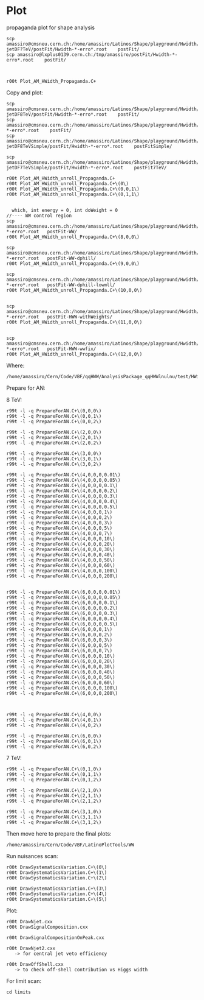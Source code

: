Plot
====

propaganda plot for shape analysis
    
    scp amassiro@cmsneu.cern.ch:/home/amassiro/Latinos/Shape/playground/Hwidth/?jetDF?TeV/postFit/Hwidth-*-erro*.root    postFit/
    scp amassiro@lxplus0139.cern.ch:/tmp/amassiro/postFit/Hwidth-*-erro*.root    postFit/
 
 
 
    r00t Plot_AM_HWidth_Propaganda.C+


Copy and plot:
    
    scp amassiro@cmsneu.cern.ch:/home/amassiro/Latinos/Shape/playground/Hwidth/?jetDF8TeV/postFit/Hwidth-*-erro*.root    postFit/ 
    scp amassiro@cmsneu.cern.ch:/home/amassiro/Latinos/Shape/playground/Hwidth/*jetDF8TeV/postFit/Hwidth-*-erro*.root    postFit/ 
    scp amassiro@cmsneu.cern.ch:/home/amassiro/Latinos/Shape/playground/Hwidth/?jetDF8TeVSimple/postFit/Hwidth-*-erro*.root    postFitSimple/ 

    scp amassiro@cmsneu.cern.ch:/home/amassiro/Latinos/Shape/playground/Hwidth/?jetDF7TeVSimple/postFit/Hwidth-*-erro*.root    postFit7TeV/ 
    
    r00t Plot_AM_HWidth_unroll_Propaganda.C+
    r00t Plot_AM_HWidth_unroll_Propaganda.C+\(0\)
    r00t Plot_AM_HWidth_unroll_Propaganda.C+\(0,0,1\)
    r00t Plot_AM_HWidth_unroll_Propaganda.C+\(0,1,1\)
     
     
      which, int energy = 0, int doWeight = 0
    //---- WW control region
    scp amassiro@cmsneu.cern.ch:/home/amassiro/Latinos/Shape/playground/Hwidth/0jetDF8TeVWWcontrolRegion/postFit/Hwidth-*-erro*.root   postFit-WW/
    r00t Plot_AM_HWidth_unroll_Propaganda.C+\(8,0,0\)

    scp amassiro@cmsneu.cern.ch:/home/amassiro/Latinos/Shape/playground/Hwidth/0jetDF8TeVWWcontrolRegionDphill/postFit/Hwidth-*-erro*.root   postFit-WW-dphill/
    r00t Plot_AM_HWidth_unroll_Propaganda.C+\(9,0,0\)

    scp amassiro@cmsneu.cern.ch:/home/amassiro/Latinos/Shape/playground/Hwidth/0jetDF8TeVWWcontrolRegionDphillHighMllRemoved/postFit/Hwidth-*-erro*.root   postFit-WW-dphill-lowmll/
    r00t Plot_AM_HWidth_unroll_Propaganda.C+\(10,0,0\)


    scp amassiro@cmsneu.cern.ch:/home/amassiro/Latinos/Shape/playground/Hwidth/0jetDF8TeV/postFit/Hwidth-*-erro*.root   postFit-HWW-withWeights/
    r00t Plot_AM_HWidth_unroll_Propaganda.C+\(11,0,0\)

    
    scp amassiro@cmsneu.cern.ch:/home/amassiro/Latinos/Shape/playground/Hwidth/0jetDF8TeVWWfixed/postFit/Hwidth-*-erro*.root   postFit-HWW-wwfix/
    r00t Plot_AM_HWidth_unroll_Propaganda.C+\(12,0,0\)

    
    
      
Where:

    /home/amassiro/Cern/Code/VBF/qqHWW/AnalysisPackage_qqHWWlnulnu/test/HWidth/Plot



Prepare for AN: 
 
8 TeV:

    r99t -l -q PrepareForAN.C+\(0,0,0\)
    r99t -l -q PrepareForAN.C+\(0,0,1\)
    r99t -l -q PrepareForAN.C+\(0,0,2\)
    
    r99t -l -q PrepareForAN.C+\(2,0,0\)
    r99t -l -q PrepareForAN.C+\(2,0,1\)
    r99t -l -q PrepareForAN.C+\(2,0,2\)
    
    r99t -l -q PrepareForAN.C+\(3,0,0\)
    r99t -l -q PrepareForAN.C+\(3,0,1\)
    r99t -l -q PrepareForAN.C+\(3,0,2\)
    
    r99t -l -q PrepareForAN.C+\(4,0,0,0,0.01\)
    r99t -l -q PrepareForAN.C+\(4,0,0,0,0.05\)
    r99t -l -q PrepareForAN.C+\(4,0,0,0,0.1\)
    r99t -l -q PrepareForAN.C+\(4,0,0,0,0.2\)
    r99t -l -q PrepareForAN.C+\(4,0,0,0,0.3\)
    r99t -l -q PrepareForAN.C+\(4,0,0,0,0.4\)
    r99t -l -q PrepareForAN.C+\(4,0,0,0,0.5\)
    r99t -l -q PrepareForAN.C+\(4,0,0,0,1\)
    r99t -l -q PrepareForAN.C+\(4,0,0,0,2\)
    r99t -l -q PrepareForAN.C+\(4,0,0,0,3\)
    r99t -l -q PrepareForAN.C+\(4,0,0,0,5\)
    r99t -l -q PrepareForAN.C+\(4,0,0,0,7\)
    r99t -l -q PrepareForAN.C+\(4,0,0,0,10\)
    r99t -l -q PrepareForAN.C+\(4,0,0,0,20\)
    r99t -l -q PrepareForAN.C+\(4,0,0,0,30\)
    r99t -l -q PrepareForAN.C+\(4,0,0,0,40\)
    r99t -l -q PrepareForAN.C+\(4,0,0,0,50\)
    r99t -l -q PrepareForAN.C+\(4,0,0,0,60\)
    r99t -l -q PrepareForAN.C+\(4,0,0,0,100\)
    r99t -l -q PrepareForAN.C+\(4,0,0,0,200\)

    
    r99t -l -q PrepareForAN.C+\(6,0,0,0,0.01\)
    r99t -l -q PrepareForAN.C+\(6,0,0,0,0.05\)
    r99t -l -q PrepareForAN.C+\(6,0,0,0,0.1\)
    r99t -l -q PrepareForAN.C+\(6,0,0,0,0.2\)
    r99t -l -q PrepareForAN.C+\(6,0,0,0,0.3\)
    r99t -l -q PrepareForAN.C+\(6,0,0,0,0.4\)
    r99t -l -q PrepareForAN.C+\(6,0,0,0,0.5\)
    r99t -l -q PrepareForAN.C+\(6,0,0,0,1\)
    r99t -l -q PrepareForAN.C+\(6,0,0,0,2\)
    r99t -l -q PrepareForAN.C+\(6,0,0,0,3\)
    r99t -l -q PrepareForAN.C+\(6,0,0,0,5\)
    r99t -l -q PrepareForAN.C+\(6,0,0,0,7\)
    r99t -l -q PrepareForAN.C+\(6,0,0,0,10\)
    r99t -l -q PrepareForAN.C+\(6,0,0,0,20\)
    r99t -l -q PrepareForAN.C+\(6,0,0,0,30\)
    r99t -l -q PrepareForAN.C+\(6,0,0,0,40\)
    r99t -l -q PrepareForAN.C+\(6,0,0,0,50\)
    r99t -l -q PrepareForAN.C+\(6,0,0,0,60\)
    r99t -l -q PrepareForAN.C+\(6,0,0,0,100\)
    r99t -l -q PrepareForAN.C+\(6,0,0,0,200\)


    
    r99t -l -q PrepareForAN.C+\(4,0,0\)
    r99t -l -q PrepareForAN.C+\(4,0,1\)
    r99t -l -q PrepareForAN.C+\(4,0,2\)
    
    r99t -l -q PrepareForAN.C+\(6,0,0\)
    r99t -l -q PrepareForAN.C+\(6,0,1\)
    r99t -l -q PrepareForAN.C+\(6,0,2\)

7 TeV:

    r99t -l -q PrepareForAN.C+\(0,1,0\)
    r99t -l -q PrepareForAN.C+\(0,1,1\)
    r99t -l -q PrepareForAN.C+\(0,1,2\)
    
    r99t -l -q PrepareForAN.C+\(2,1,0\)
    r99t -l -q PrepareForAN.C+\(2,1,1\)
    r99t -l -q PrepareForAN.C+\(2,1,2\)
    
    r99t -l -q PrepareForAN.C+\(3,1,0\)
    r99t -l -q PrepareForAN.C+\(3,1,1\)
    r99t -l -q PrepareForAN.C+\(3,1,2\)
    

Then move here to prepare the final plots:

    /home/amassiro/Cern/Code/VBF/LatinoPlotTools/WW
    
Run nuisances scan:

    r00t DrawSystematicsVariation.C+\(0\)
    r00t DrawSystematicsVariation.C+\(1\)
    r00t DrawSystematicsVariation.C+\(2\)    
    
    r00t DrawSystematicsVariation.C+\(3\)
    r00t DrawSystematicsVariation.C+\(4\)
    r00t DrawSystematicsVariation.C+\(5\)    
    
    
Plot:

    r00t DrawNjet.cxx
    r00t DrawSignalComposition.cxx
    
    r00t DrawSignalCompositionOnPeak.cxx

    r00t DrawNjet2.cxx
       -> for central jet veto efficiency

    r00t DrawOffShell.cxx
       -> to check off-shell contribution vs Higgs width
       
       
For limit scan:
    
    cd limits
    
    
    
